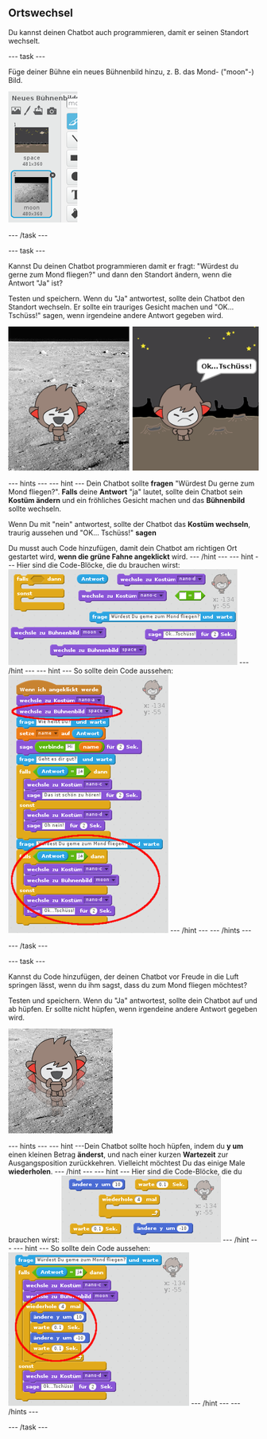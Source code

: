 ## Ortswechsel

Du kannst deinen Chatbot auch programmieren, damit er seinen Standort wechselt.

\--- task \---

Füge deiner Bühne ein neues Bühnenbild hinzu, z. B. das Mond- ("moon"-) Bild.

![Ein Mond-Bühnenbild hinzufügen](images/chatbot-moon.png)

\--- /task \---

\--- task \---

Kannst Du deinen Chatbot programmieren damit er fragt: "Würdest du gerne zum Mond fliegen?" und dann den Standort ändern, wenn die Antwort "Ja" ist?

Testen und speichern. Wenn du "Ja" antwortest, sollte dein Chatbot den Standort wechseln. Er sollte ein trauriges Gesicht machen und "OK... Tschüss!" sagen, wenn irgendeine andere Antwort gegeben wird.

![Ein Bühnenbild wechseln und ausprobieren](images/chatbot-backdrop-test.png)

\--- hints \--- \--- hint \--- Dein Chatbot sollte **fragen** "Würdest Du gerne zum Mond fliegen?". **Falls** deine **Antwort** "ja" lautet, sollte dein Chatbot sein **Kostüm ändern** und ein fröhliches Gesicht machen und das **Bühnenbild** sollte wechseln.

Wenn Du mit "nein" antwortest, sollte der Chatbot das **Kostüm wechseln**, traurig aussehen und "OK... Tschüss!" **sagen**

Du musst auch Code hinzufügen, damit dein Chatbot am richtigen Ort gestartet wird, **wenn die grüne Fahne angeklickt** wird. \--- /hint \--- \--- hint \--- Hier sind die Code-Blöcke, die du brauchen wirst: ![Blocks for changing the backdrop](images/chatbot-backdrop-blocks.png) \--- /hint \--- \--- hint \--- So sollte dein Code aussehen: ![Code for changing the backdrop](images/chatbot-backdrop-code.png) \--- /hint \--- \--- /hints \---

\--- /task \---

\--- task \---

Kannst du Code hinzufügen, der deinen Chatbot vor Freude in die Luft springen lässt, wenn du ihm sagst, dass du zum Mond fliegen möchtest?

Testen und speichern. Wenn du "Ja" antwortest, sollte dein Chatbot auf und ab hüpfen. Er sollte nicht hüpfen, wenn irgendeine andere Antwort gegeben wird.

![Einen springenden ChatBot testen](images/chatbot-jump-test.png)

\--- hints \--- \--- hint \---Dein Chatbot sollte hoch hüpfen, indem du **y um** einen kleinen Betrag **änderst**, und nach einer kurzen **Wartezeit** zur Ausgangsposition zurückkehren. Vielleicht möchtest Du das einige Male **wiederholen**. \--- /hint \--- \--- hint \--- Hier sind die Code-Blöcke, die du brauchen wirst: ![Blocks for a jumping ChatBot](images/chatbot-jump-blocks.png) \--- /hint \--- \--- hint \--- So sollte dein Code aussehen: ![Code for a jumping ChatBot](images/chatbot-jump-code.png) \--- /hint \--- \--- /hints \---

\--- /task \---